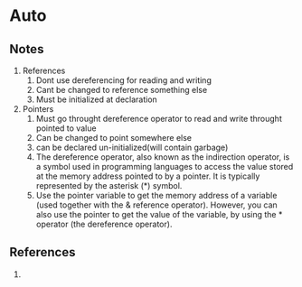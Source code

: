 # Auto

## Notes
1. References
   1. Dont use dereferencing for reading and writing
   2. Cant be changed to reference something else
   3. Must be initialized at declaration
2. Pointers
   1. Must go throught dereference operator to read and write throught pointed to value
   2. Can be changed to point somewhere else
   3. can be declared un-initialized(will contain garbage)
   4. The dereference operator, also known as the indirection operator, is a symbol used in programming languages to access the value stored at the memory address pointed to by a pointer. It is typically represented by the asterisk (*) symbol.
   5. Use the pointer variable to get the memory address of a variable (used together with the & reference operator). However, you can also use the pointer to get the value of the variable, by using the * operator (the dereference operator).


## References

1. 

